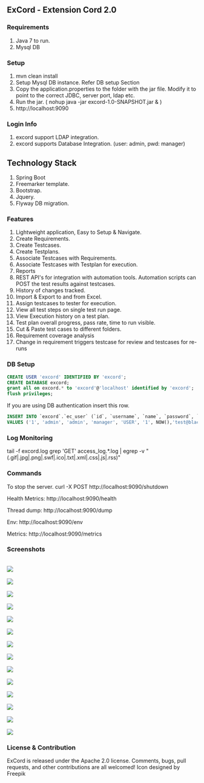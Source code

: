 ## ExCord - Extension Cord 2.0

### Requirements

1. Java 7 to run.
2. Mysql DB

### Setup

1. mvn clean install
2. Setup Mysql DB instance. Refer DB setup Section
2. Copy the application.properties to the folder with the jar file. Modify it to point to the correct JDBC, server port, ldap etc.
3. Run the jar. ( nohup java -jar excord-1.0-SNAPSHOT.jar & )
4. http://localhost:9090


### Login Info
1. excord support LDAP integration.
2. excord supports Database Integration. (user: admin, pwd: manager)

## Technology Stack

1. Spring Boot
2. Freemarker template.
3. Bootstrap.
4. Jquery.
5. Flyway DB migration.


### Features

1. Lightweight application, Easy to Setup & Navigate.
2. Create Requirements.
3. Create Testcases.
4. Create Testplans.
5. Associate Testcases with Requirements.
5. Associate Testcases with Testplan for execution.
6. Reports
7. REST API's for integration with automation tools. Automation scripts can POST the test results against testcases.
8. History of changes tracked.
9. Import & Export to and from Excel.
10. Assign testcases to tester for execution.
11. View all test steps on single test run page.
12. View Execution history on a test plan.
13. Test plan overall progress, pass rate, time to run visible.
14. Cut & Paste test cases to different folders.
15. Requirement coverage analysis
16. Change in requirement triggers testcase for review and testcases for re-runs



### DB Setup

```sql
CREATE USER 'excord' IDENTIFIED BY 'excord';
CREATE DATABASE excord;
grant all on excord.* to 'excord'@'localhost' identified by 'excord';
flush privileges;
```

If you are using DB authentication insert this row.

```sql
INSERT INTO `excord`.`ec_user` (`id`, `username`, `name`, `password`, `role`, `enabled`, `created_date`,`email`) 
VALUES ('1', 'admin', 'admin', 'manager', 'USER', '1', NOW(),'test@blackhole.com');
```
### Log Monitoring
tail -f excord.log
grep 'GET' access_log.*.log | egrep -v "(.gif|.jpg|.png|.swf|.ico|.txt|.xml|.css|.js|.rss)"

### Commands

To stop the server.
curl -X POST http://localhost:9090/shutdown

Health Metrics:
http://localhost:9090/health

Thread dump:
http://localhost:9090/dump

Env:
http://localhost:9090/env

Metrics:
http://localhost:9090/metrics

### Screenshots

<br/>
<img src="https://raw.github.com/DeemOpen/excord/master/images/excord-db.png"/>
<br/>


<br/>
<img src="https://raw.github.com/DeemOpen/excord/master/images/excord-1.png"/>
<br/>

<br/>
<img src="https://raw.github.com/DeemOpen/excord/master/images/excord-2.png"/>
<br/>


<br/>
<img src="https://raw.github.com/DeemOpen/excord/master/images/excord-3.png"/>
<br/>

<br/>
<img src="https://raw.github.com/DeemOpen/excord/master/images/excord-4.png"/>
<br/>

<br/>
<img src="https://raw.github.com/DeemOpen/excord/master/images/excord-5.png"/>
<br/>

<br/>
<img src="https://raw.github.com/DeemOpen/excord/master/images/excord-6.png"/>
<br/>

<br/>
<img src="https://raw.github.com/DeemOpen/excord/master/images/excord-7.png"/>
<br/>

<br/>
<img src="https://raw.github.com/DeemOpen/excord/master/images/excord-8.png"/>
<br/>

<br/>
<img src="https://raw.github.com/DeemOpen/excord/master/images/excord-9.png"/>
<br/>

<br/>
<img src="https://raw.github.com/DeemOpen/excord/master/images/excord-10.png"/>
<br/>

<br/>
<img src="https://raw.github.com/DeemOpen/excord/master/images/excord-11.png"/>
<br/>

<br/>
<img src="https://raw.github.com/DeemOpen/excord/master/images/excord-12.png"/>
<br/>

<br/>
<img src="https://raw.github.com/DeemOpen/excord/master/images/excord-13.png"/>
<br/>

### License & Contribution

ExCord is released under the Apache 2.0 license. Comments, bugs, pull requests, and other contributions are all welcomed!
Icon designed by Freepik